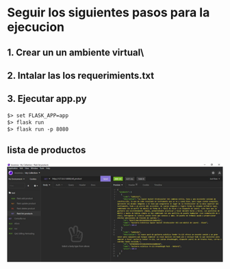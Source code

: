 # Seguir los siguientes pasos para la ejecucion

##  1. Crear un un ambiente virtual\

##  2. Intalar las los requerimients.txt

## 3. Ejecutar app.py 
    $> set FLASK_APP=app
    $> flask run
    $> flask run -p 8080


## lista de productos
![Image text](https://github.com/DannPandal/retos_desarrollados-back_end/blob/main/Semana02/Foro2/assets/listproduct.jpg)

    
